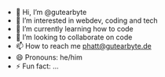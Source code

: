 - 👋 Hi, I’m @gutearbyte
- 👀 I’m interested in webdev, coding and tech
- 🌱 I’m currently learning how to code
- 💞️ I’m looking to collaborate on code
- 📫 How to reach me phatt@gutearbyte.de
- 😄 Pronouns: he/him
- ⚡ Fun fact: ...

<!---
gutearbyte/gutearbyte is a ✨ special ✨ repository because its `README.md` (this file) appears on your GitHub profile.
You can click the Preview link to take a look at your changes.
--->
